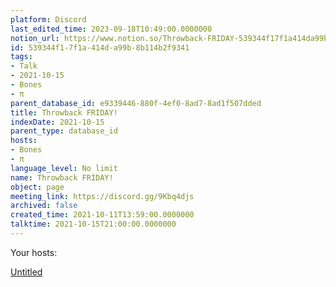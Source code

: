 ```yaml
---
platform: Discord
last_edited_time: 2023-09-18T10:49:00.0000000
notion_url: https://www.notion.so/Throwback-FRIDAY-539344f17f1a414da99b8b114b2f9341
id: 539344f1-7f1a-414d-a99b-8b114b2f9341
tags:
- Talk
- 2021-10-15
- Bones
- π
parent_database_id: e9339446-880f-4ef0-8ad7-8ad1f507dded
title: Throwback FRIDAY!
indexDate: 2021-10-15
parent_type: database_id
hosts:
- Bones
- π
language_level: No limit
name: Throwback FRIDAY!
object: page
meeting_link: https://discord.gg/9Kbq4djs
archived: false
created_time: 2021-10-11T13:59:00.0000000
talktime: 2021-10-15T21:00:00.0000000
---
```




Your hosts:

[Untitled](https://www.notion.so/482e61b02b9c4456b2b4fe86bb7544c6)   





